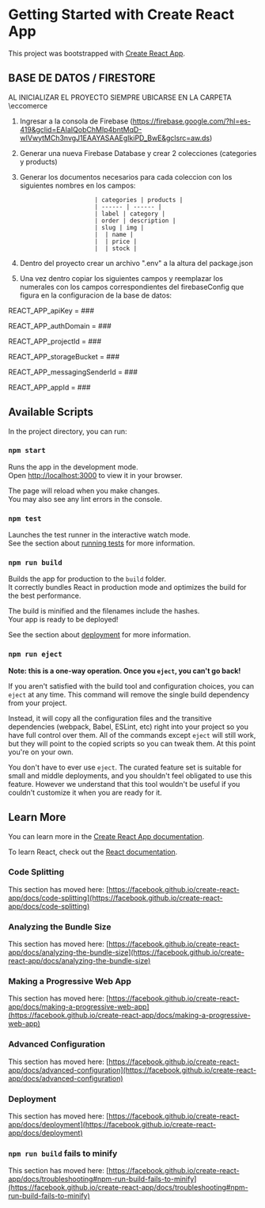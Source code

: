 # Getting Started with Create React App

This project was bootstrapped with [Create React App](https://github.com/facebook/create-react-app).

## BASE DE DATOS / FIRESTORE

AL INICIALIZAR EL PROYECTO SIEMPRE UBICARSE EN LA CARPETA \eccomerce

1) Ingresar a la consola de Firebase (https://firebase.google.com/?hl=es-419&gclid=EAIaIQobChMIp4bntMqD-wIVwytMCh3nvgJ1EAAYASAAEgIkiPD_BwE&gclsrc=aw.ds)

2) Generar una nueva Firebase Database y crear 2 colecciones (categories y products)

3) Generar los documentos necesarios para cada coleccion con los siguientes nombres en los campos:

                            | categories | products |
                            | ------ | ------ |
                            | label | category |
                            | order | description |
                            | slug | img |
                            |  | name |
                            |  | price |
                            |  | stock |

4) Dentro del proyecto crear un archivo ".env" a la altura del package.json

5) Una vez dentro copiar los siguientes campos y reemplazar los numerales con los campos correspondientes del firebaseConfig que figura en la configuracion de la base de datos:

REACT_APP_apiKey = ###

REACT_APP_authDomain = ###

REACT_APP_projectId = ###

REACT_APP_storageBucket = ###

REACT_APP_messagingSenderId = ###

REACT_APP_appId = ###

## Available Scripts

In the project directory, you can run:

### `npm start`

Runs the app in the development mode.\
Open [http://localhost:3000](http://localhost:3000) to view it in your browser.

The page will reload when you make changes.\
You may also see any lint errors in the console.

### `npm test`

Launches the test runner in the interactive watch mode.\
See the section about [running tests](https://facebook.github.io/create-react-app/docs/running-tests) for more information.

### `npm run build`

Builds the app for production to the `build` folder.\
It correctly bundles React in production mode and optimizes the build for the best performance.

The build is minified and the filenames include the hashes.\
Your app is ready to be deployed!

See the section about [deployment](https://facebook.github.io/create-react-app/docs/deployment) for more information.

### `npm run eject`

**Note: this is a one-way operation. Once you `eject`, you can't go back!**

If you aren't satisfied with the build tool and configuration choices, you can `eject` at any time. This command will remove the single build dependency from your project.

Instead, it will copy all the configuration files and the transitive dependencies (webpack, Babel, ESLint, etc) right into your project so you have full control over them. All of the commands except `eject` will still work, but they will point to the copied scripts so you can tweak them. At this point you're on your own.

You don't have to ever use `eject`. The curated feature set is suitable for small and middle deployments, and you shouldn't feel obligated to use this feature. However we understand that this tool wouldn't be useful if you couldn't customize it when you are ready for it.

## Learn More

You can learn more in the [Create React App documentation](https://facebook.github.io/create-react-app/docs/getting-started).

To learn React, check out the [React documentation](https://reactjs.org/).

### Code Splitting

This section has moved here: [https://facebook.github.io/create-react-app/docs/code-splitting](https://facebook.github.io/create-react-app/docs/code-splitting)

### Analyzing the Bundle Size

This section has moved here: [https://facebook.github.io/create-react-app/docs/analyzing-the-bundle-size](https://facebook.github.io/create-react-app/docs/analyzing-the-bundle-size)

### Making a Progressive Web App

This section has moved here: [https://facebook.github.io/create-react-app/docs/making-a-progressive-web-app](https://facebook.github.io/create-react-app/docs/making-a-progressive-web-app)

### Advanced Configuration

This section has moved here: [https://facebook.github.io/create-react-app/docs/advanced-configuration](https://facebook.github.io/create-react-app/docs/advanced-configuration)

### Deployment

This section has moved here: [https://facebook.github.io/create-react-app/docs/deployment](https://facebook.github.io/create-react-app/docs/deployment)

### `npm run build` fails to minify

This section has moved here: [https://facebook.github.io/create-react-app/docs/troubleshooting#npm-run-build-fails-to-minify](https://facebook.github.io/create-react-app/docs/troubleshooting#npm-run-build-fails-to-minify)
